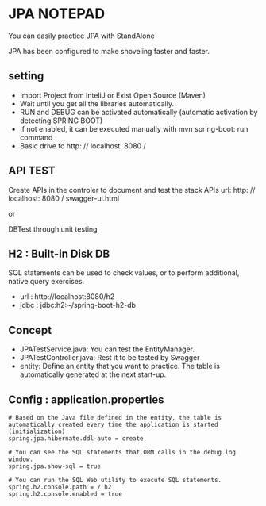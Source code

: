 # JPA NOTEPAD

You can easily practice JPA with StandAlone

JPA has been configured to make shoveling faster and faster.

## setting
- Import Project from InteliJ or Exist Open Source (Maven)
- Wait until you get all the libraries automatically.
- RUN and DEBUG can be activated automatically (automatic activation by detecting SPRING BOOT)
- If not enabled, it can be executed manually with mvn spring-boot: run command
- Basic drive to http: // localhost: 8080 /

## API TEST

Create APIs in the controler to document and test the stack APIs
url: http: // localhost: 8080 / swagger-ui.html

or

DBTest through unit testing

## H2 : Built-in Disk DB
SQL statements can be used to check values, or to perform additional, native query exercises.

- url : http://localhost:8080/h2
- jdbc : jdbc:h2:~/spring-boot-h2-db

## Concept
- JPATestService.java: You can test the EntityManager.
- JPATestController.java: Rest it to be tested by Swagger
- entity: Define an entity that you want to practice. The table is automatically generated at the next start-up.

## Config : application.properties

    # Based on the Java file defined in the entity, the table is automatically created every time the application is started (initialization)
    spring.jpa.hibernate.ddl-auto = create
    
    # You can see the SQL statements that ORM calls in the debug log window.
    spring.jpa.show-sql = true
    
    # You can run the SQL Web utility to execute SQL statements.
    spring.h2.console.path = / h2
    spring.h2.console.enabled = true
    
